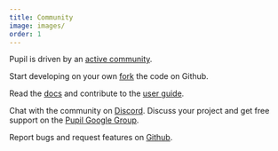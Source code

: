 ```yaml
---
title: Community
image: images/
order: 1
---
```


Pupil is driven by an [active community][1]. 

Start developing on your own [fork][2] the code on Github.

Read the [docs][3] and contribute to the [user guide][4].

Chat with the community on [Discord][7]. Discuss your project and get free support on the [Pupil Google Group][5].

Report bugs and request features on [Github][6]. 

[1]: https://github.com/pupil-labs/pupil/network "Github Network Graph"
[2]: https://github.com/pupil-labs/pupil "Pupil Code Repo"
[3]: http://docs.pupil-labs.com/ "Pupil Docs"
[4]: http://docs.pupil-labs.com/#user-docs "Pupil Docs - User Docs"
[5]: https://groups.google.com/forum/#!forum/pupil-discuss "Pupil Google Group"
[6]: http://github.com/pupil-labs/pupil/issues "Pupil Issue Tracker"
[7]: https://discord.gg/gKmmGqy "Pupil - Discord Invite"